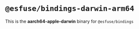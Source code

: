 # `@esfuse/bindings-darwin-arm64`

This is the **aarch64-apple-darwin** binary for `@esfuse/bindings`
